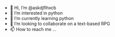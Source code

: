 - 👋 Hi, I’m @askdjflhxcb
- 👀 I’m interested in python
- 🌱 I’m currently learning python
- 💞️ I’m looking to collaborate on a text-based RPG
- 📫 How to reach me ...

<!---
askdjflhxcb/askdjflhxcb is a ✨ special ✨ repository because its `README.md` (this file) appears on your GitHub profile.
You can click the Preview link to take a look at your changes.
--->
